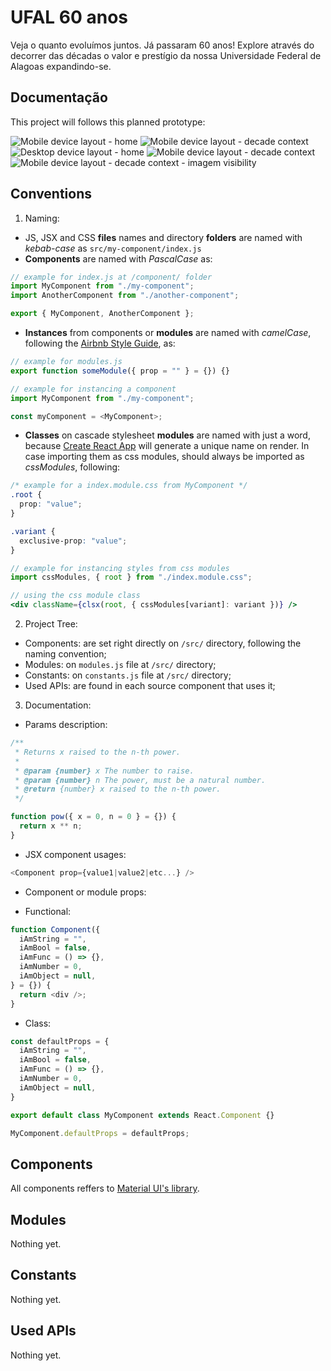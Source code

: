 # UFAL 60 anos

Veja o quanto evoluímos juntos. Já passaram 60 anos! Explore através do decorrer das décadas o valor e prestígio da nossa Universidade Federal de Alagoas expandindo-se.

## Documentação

This project will follows this planned prototype:

![Mobile device layout - home](https://github.com/soujvnunes/ufal-60-anos/blob/master/doc/samsung-galaxy-s10--1.png?raw=true)
![Mobile device layout - decade context](https://github.com/soujvnunes/ufal-60-anos/blob/master/doc/samsung-galaxy-s10--2.png?raw=true)
![Desktop device layout - home](https://github.com/soujvnunes/ufal-60-anos/blob/master/doc/web-1920--1.png?raw=true)
![Mobile device layout - decade context](https://github.com/soujvnunes/ufal-60-anos/blob/master/doc/web-1920--2.png?raw=true)
![Mobile device layout - decade context - imagem visibility](https://github.com/soujvnunes/ufal-60-anos/blob/master/doc/web-1920--3.png?raw=true)

## Conventions

1. Naming:

- JS, JSX and CSS **files** names and directory **folders** are named with _kebab-case_ as `src/my-component/index.js`
- **Components** are named with _PascalCase_ as:

```javascript
// example for index.js at /component/ folder
import MyComponent from "./my-component";
import AnotherComponent from "./another-component";

export { MyComponent, AnotherComponent };
```

- **Instances** from components or **modules** are named with _camelCase_, following the [Airbnb Style Guide](https://github.com/airbnb/javascript/tree/master/react#naming), as:

```javascript
// example for modules.js
export function someModule({ prop = "" } = {}) {}

// example for instancing a component
import MyComponent from "./my-component";

const myComponent = <MyComponent>;
```

- **Classes** on cascade stylesheet **modules** are named with just a word, because [Create React App](https://github.com/facebook/create-react-app) will generate a unique name on render. In case importing them as css modules, should always be imported as _cssModules_, following:

```css
/* example for a index.module.css from MyComponent */
.root {
  prop: "value";
}

.variant {
  exclusive-prop: "value";
}
```

```javascript
// example for instancing styles from css modules
import cssModules, { root } from "./index.module.css";
```

```jsx
// using the css module class
<div className={clsx(root, { cssModules[variant]: variant })} />
```

2. Project Tree:

- Components: are set right directly on `/src/` directory, following the naming convention;
- Modules: on `modules.js` file at `/src/` directory;
- Constants: on `constants.js` file at `/src/` directory;
- Used APIs: are found in each source component that uses it;

3. Documentation:

- Params description:

```javascript
/**
 * Returns x raised to the n-th power.
 *
 * @param {number} x The number to raise.
 * @param {number} n The power, must be a natural number.
 * @return {number} x raised to the n-th power.
 */

function pow({ x = 0, n = 0 } = {}) {
  return x ** n;
}
```

- JSX component usages:

```javascript
<Component prop={value1|value2|etc...} />
```

- Component or module props:

- Functional:

```javascript
function Component({
  iAmString = "",
  iAmBool = false,
  iAmFunc = () => {},
  iAmNumber = 0,
  iAmObject = null,
} = {}) {
  return <div />;
}
```

- Class:

```javascript
const defaultProps = {
  iAmString = "",
  iAmBool = false,
  iAmFunc = () => {},
  iAmNumber = 0,
  iAmObject = null,
}

export default class MyComponent extends React.Component {}

MyComponent.defaultProps = defaultProps;
```

## Components

All components reffers to [Material UI's library](https://material-ui.com/).

## Modules

Nothing yet.

## Constants

Nothing yet.

## Used APIs

Nothing yet.
